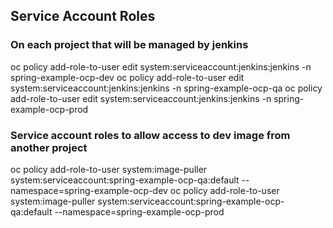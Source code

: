 ## Service Account Roles
### On each project that will be managed by jenkins
oc policy add-role-to-user edit system:serviceaccount:jenkins:jenkins -n spring-example-ocp-dev
oc policy add-role-to-user edit system:serviceaccount:jenkins:jenkins -n spring-example-ocp-qa
oc policy add-role-to-user edit system:serviceaccount:jenkins:jenkins -n spring-example-ocp-prod

### Service account roles to allow access to dev image from another project
oc policy add-role-to-user system:image-puller system:serviceaccount:spring-example-ocp-qa:default --namespace=spring-example-ocp-dev
oc policy add-role-to-user system:image-puller system:serviceaccount:spring-example-ocp-qa:default --namespace=spring-example-ocp-prod
